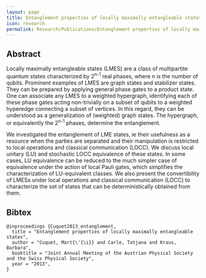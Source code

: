 ```yaml
---
layout: page
title: Entanglement properties of locally maximally entangleable states
icon: research
permalink: Research/Publications/Entanglement properties of locally maximally entangleable states
---
```


## Abstract

Locally maximally entangleable states (LMES) are a class of multipartite
quantum states characterized by 2<sup>n-1</sup> real phases, where n is the
number of qubits. Prominent examples of LMES are graph states and stabilizer
states.  They can be prepared by applying general phase gates to a product
state. One can associate any LMES to a weighted hypergraph, identifying each
of these phase gates acting non-trivially on a subset of qubits to a weighted
hyperedge connecting a subset of vertices. In this regard, they can be
understood as a generalization of (weighted) graph states. The hypergraph, or
equivalently the 2<sup>n-1</sup> phases, determine the entanglement.

We investigated the entanglement of LME states, ie their usefulness as a
resource when the parties are separated and their manipulation is restricted
to local operations and classical communication (LOCC). We discuss local
unitary (LU) and stochastic LOCC equivalence of these states. In some cases,
LU equivalence can be reduced to the much simpler case of equivalence under
the action of local Pauli gates, which simplifies the characterization of
LU-equivalent classes. We also present the convertibility of LMESs under local
operations and classical communication (LOCC) to characterize the set of
states that can be deterministically obtained from them.

## Bibtex

~~~
@inproceedings {Cuquet2013_entanglement,
  title = "Entanglement properties of locally maximally entangleable states",
  author = "Cuquet, Mart{\'{\i}} and Carle, Tatjana and Kraus, Barbara",
  booktitle = "Joint Annual Meeting of the Austrian Physical Society and the Swiss Physical Society",
  year = "2013",
}
~~~
